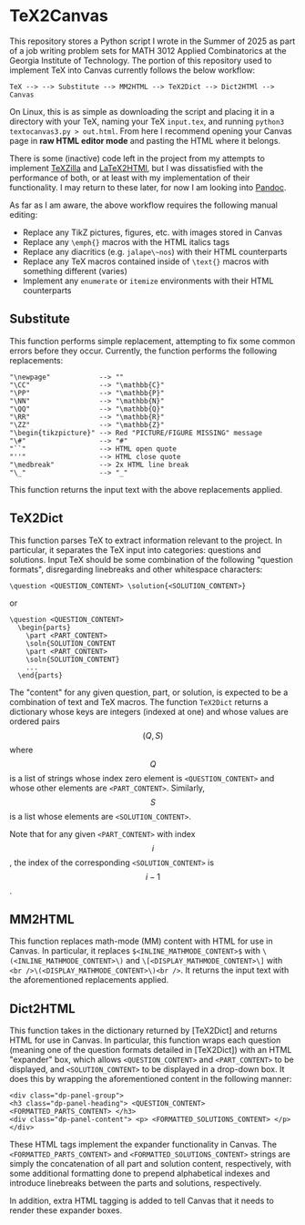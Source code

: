# TeX2Canvas
This repository stores a Python script I wrote in the Summer of 2025 as part of a job writing problem sets for MATH 3012 Applied Combinatorics at the Georgia Institute of Technology. The portion of this repository used to implement TeX into Canvas currently follows the below workflow:
```
TeX --> --> Substitute --> MM2HTML --> TeX2Dict --> Dict2HTMl --> Canvas
```
On Linux, this is as simple as downloading the script and placing it in a directory with your TeX, naming your TeX `input.tex`, and running `python3 textocanvas3.py > out.html`. From here I recommend opening your Canvas page in __raw HTML editor mode__ and pasting the HTML where it belongs.

There is some (inactive) code left in the project from my attempts to implement [TeXZilla](https://fred-wang.github.io/TeXZilla/) and [LaTeX2HTMl](https://www.latex2html.org/), but I was dissatisfied with the performance of both, or at least with my implementation of their functionality. I may return to these later, for now I am looking into [Pandoc](https://pandoc.org/).

As far as I am aware, the above workflow requires the following manual editing:
* Replace any TikZ pictures, figures, etc. with images stored in Canvas
* Replace any `\emph{}` macros with the HTML italics tags
* Replace any diacritics (e.g. `jalape\~nos`) with their HTML counterparts
* Replace any TeX macros contained inside of `\text{}` macros with something different (varies)
* Implement any `enumerate` or `itemize` environments with their HTML counterparts

## Substitute
This function performs simple replacement, attempting to fix some common errors before they occur. Currently, the function performs the following replacements:
```
"\newpage"            --> ""
"\CC"                 --> "\mathbb{C}"
"\PP"                 --> "\mathbb{P}"
"\NN"                 --> "\mathbb{N}"
"\QQ"                 --> "\mathbb{Q}"
"\RR"                 --> "\mathbb{R}"
"\ZZ"                 --> "\mathbb{Z}"
"\begin{tikzpicture}" --> Red "PICTURE/FIGURE MISSING" message
"\#"                  --> "#"
"``"                  --> HTML open quote
"''"                  --> HTML close quote
"\medbreak"           --> 2x HTML line break
"\_"                  --> "_"
```
This function returns the input text with the above replacements applied.

## TeX2Dict
This function parses TeX to extract information relevant to the project. In particular, it separates the TeX input into categories: questions and solutions. Input TeX should be some combination of the following "question formats", disregarding linebreaks and other whitespace characters:
```
\question <QUESTION_CONTENT> \solution{<SOLUTION_CONTENT>}
````
or
```
\question <QUESTION_CONTENT>
  \begin{parts}
    \part <PART_CONTENT>
    \soln{SOLUTION_CONTENT
    \part <PART_CONTENT>
    \soln{SOLUTION_CONTENT}
    ...
  \end{parts}
```
The "content" for any given question, part, or solution, is expected to be a combination of text and TeX macros. The function `TeX2Dict` returns a dictionary whose keys are integers (indexed at one) and whose values are ordered pairs $$(Q, S)$$ where $$Q$$ is a list of strings whose index zero element is `<QUESTION_CONTENT>` and whose other elements are `<PART_CONTENT>`. Similarly, $$S$$ is a list whose elements are `<SOLUTION_CONTENT>`.

Note that for any given `<PART_CONTENT>` with index $$i$$, the index of the corresponding `<SOLUTION_CONTENT>` is $$i-1$$.

## MM2HTML
This function replaces math-mode (MM) content with HTML for use in Canvas. In particular, it replaces `$<INLINE_MATHMODE_CONTENT>$` with `\(<INLINE_MATHMODE_CONTENT>\)` and `\[<DISPLAY_MATHMODE_CONTENT>\]` with `<br />\(<DISPLAY_MATHMODE_CONTENT>\)<br />`. It returns the input text with the aforementioned replacements applied.

## Dict2HTML
This function takes in the dictionary returned by [TeX2Dict] and returns HTML for use in Canvas. In particular, this function wraps each question (meaning one of the question formats detailed in [TeX2Dict]) with an HTML "expander" box, which allows `<QUESTION_CONTENT>` and `<PART_CONTENT>` to be displayed, and `<SOLUTION_CONTENT>` to be displayed in a drop-down box. It does this by wrapping the aforementioned content in the following manner:
```
<div class="dp-panel-group">
<h3 class="dp-panel-heading"> <QUESTION_CONTENT> <FORMATTED_PARTS_CONTENT> </h3>
<div class="dp-panel-content"> <p> <FORMATTED_SOLUTIONS_CONTENT> </p>
</div>
```
These HTML tags implement the expander functionality in Canvas. The `<FORMATTED_PARTS_CONTENT>` and `<FORMATTED_SOLUTIONS_CONTENT>` strings are simply the concatenation of all part and solution content, respectively, with some additional formatting done to prepend alphabetical indexes and introduce linebreaks between the parts and solutions, respectively.

In addition, extra HTML tagging is added to tell Canvas that it needs to render these expander boxes.
